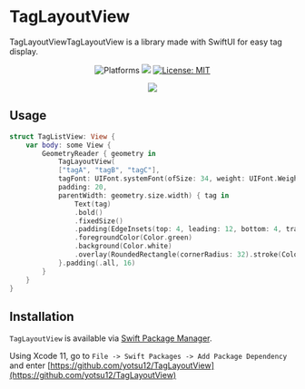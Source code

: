 # TagLayoutView
TagLayoutViewTagLayoutView is a library made with SwiftUI for easy tag display.
<p align="center">
    <img src="https://img.shields.io/badge/platform-iOS-blue.svg?style=flat" alt="Platforms" />
    <img src="https://img.shields.io/badge/Swift-5-orange.svg" />
    <a href="https://github.com/yotsu12/TagLayoutView/blob/master/LICENSE"><img src="http://img.shields.io/badge/license-MIT-blue.svg?style=flat" alt="License: MIT" /></a>
</p>
<center>
<img src="TagLayoutView.gif"/>
</center>

## Usage
```swift
struct TagListView: View {
    var body: some View {
        GeometryReader { geometry in
            TagLayoutView(
            ["tagA", "tagB", "tagC"],
            tagFont: UIFont.systemFont(ofSize: 34, weight: UIFont.Weight.thin)
            padding: 20,
            parentWidth: geometry.size.width) { tag in
                Text(tag)
                .bold()
                .fixedSize()
                .padding(EdgeInsets(top: 4, leading: 12, bottom: 4, trailing: 12))
                .foregroundColor(Color.green)
                .background(Color.white)
                .overlay(RoundedRectangle(cornerRadius: 32).stroke(Color.green, lineWidth: 2.0))
            }.padding(.all, 16)
        }
    }
}
```

## Installation

`TagLayoutView` is available via [Swift Package Manager](https://swift.org/package-manager).

Using Xcode 11, go to `File -> Swift Packages -> Add Package Dependency` and enter [https://github.com/yotsu12/TagLayoutView](https://github.com/yotsu12/TagLayoutView) 
